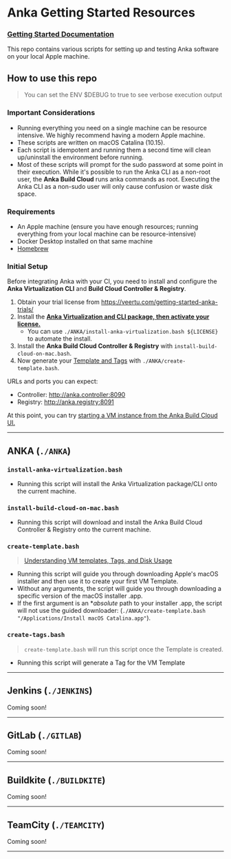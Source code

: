 # Anka Getting Started Resources

### [Getting Started Documentation](https://ankadocs.veertu.com/docs/getting-started/)

This repo contains various scripts for setting up and testing Anka software on your local Apple machine.

## How to use this repo

> You can set the ENV $DEBUG to true to see verbose execution output

### Important Considerations

- Running everything you need on a single machine can be resource intensive. We highly recommend having a modern Apple machine.
- These scripts are written on macOS Catalina (10.15).
- Each script is idempotent and running them a second time will clean up/uninstall the environment before running.
- Most of these scripts will prompt for the sudo password at some point in their execution. While it's possible to run the Anka CLI as a non-root user, the **Anka Build Cloud** runs anka commands as root. Executing the Anka CLI as a non-sudo user will only cause confusion or waste disk space.

### Requirements

- An Apple machine (ensure you have enough resources; running everything from your local machine can be resource-intensive)
- Docker Desktop installed on that same machine
- [Homebrew](https://brew.sh/)

### Initial Setup

Before integrating Anka with your CI, you need to install and configure the **Anka Virtualization CLI** and **Build Cloud Controller & Registry**.

1. Obtain your trial license from https://veertu.com/getting-started-anka-trials/
1. Install the **[Anka Virtualization and CLI package, then activate your license.](https://ankadocs.veertu.com/docs/anka-cli/installation/#install-the-anka-cli)**
    - You can use `./ANKA/install-anka-virtualization.bash ${LICENSE}` to automate the install.
2. Install the **Anka Build Cloud Controller & Registry** with `install-build-cloud-on-mac.bash`.
3. Now generate your [Template and Tags](https://ankadocs.veertu.com/docs/getting-started/creating-your-first-vm/#understanding-vm-templates-tags-and-disk-usage) with `./ANKA/create-template.bash`.

URLs and ports you can expect:

- Controller: http://anka.controller:8090
- Registry:   http://anka.registry:8091

At this point, you can try [starting a VM instance from the Anka Build Cloud UI.](https://ankadocs.veertu.com/docs/getting-started/macos/#step-4-start-a-vm-instance-using-the-controller-ui)

---

## ANKA (`./ANKA`)

### `install-anka-virtualization.bash`

- Running this script will install the Anka Virtualization package/CLI onto the current machine.

### `install-build-cloud-on-mac.bash`

- Running this script will download and install the Anka Build Cloud Controller & Registry onto the current machine.

### `create-template.bash`

> [Understanding VM templates, Tags, and Disk Usage](https://ankadocs.veertu.com/docs/getting-started/creating-your-first-vm/#understanding-vm-templates-tags-and-disk-usage)

- Running this script will guide you through downloading Apple's macOS installer and then use it to create your first VM Template.
- Without any arguments, the script will guide you through downloading a specific version of the macOS installer .app. 
- If the first argument is an **absolute* path to your installer .app, the script will not use the guided downloader: (`./ANKA/create-template.bash "/Applications/Install macOS Catalina.app"`).

### `create-tags.bash`

> `create-template.bash` will run this script once the Template is created.

- Running this script will generate a Tag for the VM Template

---

## Jenkins (`./JENKINS`)

Coming soon!

---

## GitLab (`./GITLAB`)

Coming soon!

---

## Buildkite (`./BUILDKITE`)

Coming soon!

---

## TeamCity (`./TEAMCITY`)

Coming soon!

---